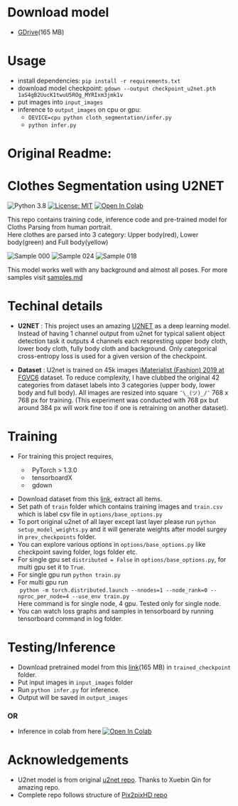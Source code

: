 # Download model
- [GDrive](https://drive.google.com/file/d/1aS4gB2UucK1twuU5ROg_MYRIxm3jmk1v/view?usp=drive_link)(165 MB)

# Usage
- install dependencies: ```pip install -r requirements.txt```
- download model checkpoint: ```gdown --output checkpoint_u2net.pth 1aS4gB2UucK1twuU5ROg_MYRIxm3jmk1v```
- put images into ```input_images```
- inference to ```output_images``` on cpu or gpu:
  - ```DEVICE=cpu python cloth_segmentation/infer.py```
  - ```python infer.py```

# Original Readme:
# Clothes Segmentation using U2NET #

![Python 3.8](https://img.shields.io/badge/python-3.8-green.svg)
[![License: MIT](https://img.shields.io/badge/License-MIT-green.svg)](https://opensource.org/licenses/MIT)
[![Open In Colab](https://colab.research.google.com/assets/colab-badge.svg)](https://colab.research.google.com/drive/1Q-lJAVWZQEg8EO2JedKOI38wkJmG4I9L#scrollTo=v2HHnoidJPiy)

This repo contains training code, inference code and pre-trained model for Cloths Parsing from human portrait.</br>
Here clothes are parsed into 3 category: Upper body(red), Lower body(green) and Full body(yellow)

![Sample 000](assets/000.png)
![Sample 024](assets/024.png)
![Sample 018](assets/018.png)

This model works well with any background and almost all poses. For more samples visit [samples.md](samples.md)

# Techinal details

* **U2NET** : This project uses an amazing [U2NET](https://arxiv.org/abs/2005.09007) as a deep learning model. Instead of having 1 channel output from u2net for typical salient object detection task it outputs 4 channels each respresting upper body cloth, lower body cloth, fully body cloth and background. Only categorical cross-entropy loss is used for a given version of the checkpoint.

* **Dataset** : U2net is trained on 45k images [iMaterialist (Fashion) 2019 at FGVC6](https://www.kaggle.com/c/imaterialist-fashion-2019-FGVC6/data) dataset. To reduce complexity, I have clubbed the original 42 categories from dataset labels into 3 categories (upper body, lower body and full body). All images are resized into square `¯\_(ツ)_/¯` 768 x 768 px for training. (This experiment was conducted with 768 px but around 384 px will work fine too if one is retraining on another dataset).

# Training

- For training this project requires,
<ul>
    <ul>
    <li>&nbsp; PyTorch > 1.3.0</li>
    <li>&nbsp; tensorboardX</li>
    <li>&nbsp; gdown</li>
    </ul>
</ul>

- Download dataset from this [link](https://www.kaggle.com/c/imaterialist-fashion-2019-FGVC6/data), extract all items.
- Set path of `train` folder which contains training images and `train.csv` which is label csv file in `options/base_options.py`
- To port original u2net of all layer except last layer please run `python setup_model_weights.py` and it will generate weights after model surgey in `prev_checkpoints` folder.
- You can explore various options in `options/base_options.py` like checkpoint saving folder, logs folder etc.
- For single gpu set `distributed = False` in `options/base_options.py`, for multi gpu set it to `True`.
- For single gpu run `python train.py`
- For multi gpu run <br>
&nbsp;`python -m torch.distributed.launch --nnodes=1 --node_rank=0 --nproc_per_node=4 --use_env train.py` <br>
Here command is for single node, 4 gpu. Tested only for single node.
- You can watch loss graphs and samples in tensorboard by running tensorboard command in log folder.


# Testing/Inference
- Download pretrained model from this [link](https://drive.google.com/file/d/1aS4gB2UucK1twuU5ROg_MYRIxm3jmk1v/view?usp=drive_link)(165 MB) in `trained_checkpoint` folder.
- Put input images in `input_images` folder
- Run `python infer.py` for inference.
- Output will be saved in `output_images`
### OR
- Inference in colab from here [![Open In Colab](https://colab.research.google.com/assets/colab-badge.svg)](https://colab.research.google.com/drive/1Q-lJAVWZQEg8EO2JedKOI38wkJmG4I9L#scrollTo=v2HHnoidJPiy)

# Acknowledgements
- U2net model is from original [u2net repo](https://github.com/xuebinqin/U-2-Net). Thanks to Xuebin Qin for amazing repo.
- Complete repo follows structure of [Pix2pixHD repo](https://github.com/NVIDIA/pix2pixHD)
